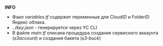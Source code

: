**INFO**

- Фаил _variables.tf_ содержит переменные для CloudID и FolderID Яндекс облака.  
- _../key.json_ - генерируется через YC CLI  
- В файле _main.tf_ описана процедура создания сервисного аккаунта (_s3account_) и создания бакета (_s3-buck_)  
